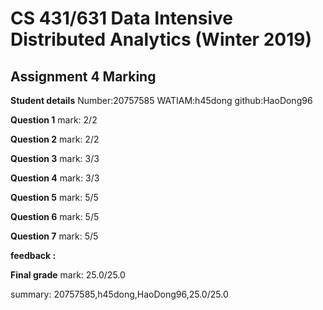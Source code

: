 # CS 431/631 Data Intensive Distributed Analytics (Winter 2019)
## Assignment 4 Marking

**Student details**
Number:20757585
WATIAM:h45dong
github:HaoDong96

**Question 1**
mark: 2/2

**Question 2**
mark: 2/2

**Question 3**
mark: 3/3

**Question 4**
mark: 3/3

**Question 5**
mark: 5/5

**Question 6**
mark: 5/5

**Question 7**
mark: 5/5

**feedback :** 

**Final grade**
mark: 25.0/25.0

summary: 20757585,h45dong,HaoDong96,25.0/25.0